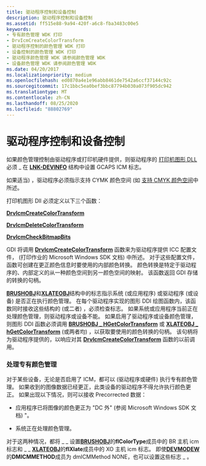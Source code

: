 ```yaml
---
title: 驱动程序控制和设备控制
description: 驱动程序控制和设备控制
ms.assetid: ff515e88-9a94-420f-a6c8-fba3483c00e5
keywords:
- 专有颜色管理 WDK 打印
- DrvIcmCreateColorTransform
- 驱动程序控制的颜色管理 WDK 打印
- 设备控制的颜色管理 WDK 打印
- 驱动程序颜色管理 WDK 请参阅颜色管理 WDK
- 设备颜色管理 WDK 请参阅颜色管理 WDK
ms.date: 04/20/2017
ms.localizationpriority: medium
ms.openlocfilehash: ed0870a4e1e96abb8461de7542a6ccf37144c92c
ms.sourcegitcommit: 17c1bbc5ea0bef3bbc87794b030a073f905dc942
ms.translationtype: MT
ms.contentlocale: zh-CN
ms.lasthandoff: 08/25/2020
ms.locfileid: "88802769"
---
```

# <a name="driver-control-and-device-control"></a>驱动程序控制和设备控制





如果颜色管理控制由驱动程序或打印机硬件提供，则驱动程序的 [打印机图形 DLL](printer-graphics-dll.md) 必须 \_ 在 [**LNK-DEVINFO**](https://docs.microsoft.com/windows/win32/api/winddi/ns-winddi-tagdevinfo) 结构中设置 GCAPS ICM 标志。

如果适当) ，驱动程序必须指示支持 CYMK 颜色空间 (如 [支持 CMYK 颜色空间](supporting-cmyk-color-space.md)中所述。

打印机图形 Dll 必须定义以下三个函数：

[**DrvIcmCreateColorTransform**](https://docs.microsoft.com/windows/win32/api/winddi/nf-winddi-drvicmcreatecolortransform)

[**DrvIcmDeleteColorTransform**](https://docs.microsoft.com/windows/win32/api/winddi/nf-winddi-drvicmdeletecolortransform)

[**DrvIcmCheckBitmapBits**](https://docs.microsoft.com/windows/win32/api/winddi/nf-winddi-drvicmcheckbitmapbits)

GDI 将调用 [**DrvIcmCreateColorTransform**](https://docs.microsoft.com/windows/win32/api/winddi/nf-winddi-drvicmcreatecolortransform) 函数来为驱动程序提供 ICC 配置文件， (打印作业的 Microsoft Windows SDK 文档) 中所述。 对于这些配置文件，函数可创建在更正颜色信息时要使用的内部颜色转换。 颜色转换是特定于驱动程序的、内部定义的从一种颜色空间到另一颜色空间的映射。 该函数返回 GDI 存储的转换的句柄。

[**BRUSHOBJ**](https://docs.microsoft.com/windows/win32/api/winddi/ns-winddi-_brushobj)和[**XLATEOBJ**](https://docs.microsoft.com/windows/win32/api/winddi/ns-winddi-_xlateobj)结构中的标志指示系统 (或应用程序) 或驱动程序 (或设备) 是否正在执行颜色管理。 在每个驱动程序实现的图形 DDI 绘图函数内，该函数同时接收这些结构的 (或二者) ，必须检查标志。 如果系统或应用程序当前正在处理颜色管理，则驱动程序或设备不能。 如果启用了驱动程序或设备颜色管理，则图形 DDI 函数必须调用 [**BRUSHOBJ \_ HGetColorTransform**](https://docs.microsoft.com/windows/win32/api/winddi/nf-winddi-brushobj_hgetcolortransform) 或 [**XLATEOBJ \_ hGetColorTransform**](https://docs.microsoft.com/windows/win32/api/winddi/nf-winddi-xlateobj_hgetcolortransform) (或两者均) ，以获取要使用的颜色转换的句柄。 该句柄将为驱动程序提供的，以响应对其 [**DrvIcmCreateColorTransform**](https://docs.microsoft.com/windows/win32/api/winddi/nf-winddi-drvicmcreatecolortransform) 函数的以前调用。

### <a name="handling-proprietary-color-management"></a>处理专有颜色管理

对于某些设备，无论是否启用了 ICM，都可以 (驱动程序或硬件) 执行专有颜色管理。 如果收到的图像数据已经更正，此类设备的驱动程序不得允许执行颜色更正。 如果出现以下情况，则可以接收 Precorrected 数据：

-   应用程序已将图像的颜色更正为 "DC 外" (参阅 Microsoft Windows SDK 文档) "。

-   系统正在处理颜色管理。

对于这两种情况，都将 \_ \_ 设置[**BRUSHOBJ**](https://docs.microsoft.com/windows/win32/api/winddi/ns-winddi-_brushobj)的**flColorType**成员中的 BR 主机 icm 标志和 \_ \_ [**XLATEOBJ**](https://docs.microsoft.com/windows/win32/api/winddi/ns-winddi-_xlateobj)的**flXlate**成员中的 XO 主机 icm 标志。 即使[**DEVMODEW**](https://docs.microsoft.com/windows/win32/api/wingdi/ns-wingdi-devmodew)的**DMICMMETHOD**成员为 dmICMMethod NONE，也可以设置这些标志 \_ 。

 

 




